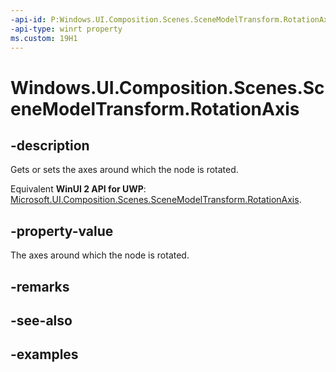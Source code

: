 ```yaml
---
-api-id: P:Windows.UI.Composition.Scenes.SceneModelTransform.RotationAxis
-api-type: winrt property
ms.custom: 19H1
---
```


<!-- Property syntax.
public Vector3 RotationAxis { get;  set; }
-->

# Windows.UI.Composition.Scenes.SceneModelTransform.RotationAxis

## -description

Gets or sets the axes around which the node is rotated.

Equivalent **WinUI 2 API for UWP**: [Microsoft.UI.Composition.Scenes.SceneModelTransform.RotationAxis](/windows/winui/api/microsoft.ui.composition.scenes.scenemodeltransform.rotationaxis).

## -property-value

The axes around which the node is rotated.

## -remarks

## -see-also

## -examples

